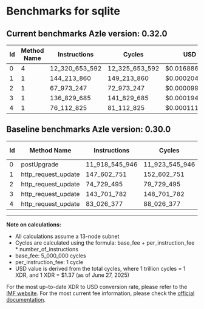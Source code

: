 # Benchmarks for sqlite

## Current benchmarks Azle version: 0.32.0
| Id | Method Name | Instructions | Cycles | USD | USD/Million Calls | Change |
|-----------|-------------|------------|--------|-----|--------------|-------|
| 0 | 4 | 12_320_653_592 | 12_325_653_592 | $0.0168861454 | $16_886.14 | <font color="red">+402_107_646</font> |
| 1 | 1 | 144_213_860 | 149_213_860 | $0.0002044230 | $204.42 | <font color="green">-3_388_891</font> |
| 2 | 1 | 67_973_247 | 72_973_247 | $0.0000999733 | $99.97 | <font color="green">-6_756_248</font> |
| 3 | 1 | 136_829_685 | 141_829_685 | $0.0001943067 | $194.30 | <font color="green">-6_872_097</font> |
| 4 | 1 | 76_112_825 | 81_112_825 | $0.0001111246 | $111.12 | <font color="green">-6_913_552</font> |

## Baseline benchmarks Azle version: 0.30.0
| Id | Method Name | Instructions | Cycles | USD | USD/Million Calls |
|-----------|-------------|------------|--------|-----|--------------|
| 0 | postUpgrade | 11_918_545_946 | 11_923_545_946 | $0.0163352579 | $16_335.25 |
| 1 | http_request_update | 147_602_751 | 152_602_751 | $0.0002090658 | $209.06 |
| 2 | http_request_update | 74_729_495 | 79_729_495 | $0.0001092294 | $109.22 |
| 3 | http_request_update | 143_701_782 | 148_701_782 | $0.0002037214 | $203.72 |
| 4 | http_request_update | 83_026_377 | 88_026_377 | $0.0001205961 | $120.59 |



---

**Note on calculations:**
- All calculations assume a 13-node subnet
- Cycles are calculated using the formula: base_fee + per_instruction_fee \* number_of_instructions
- base_fee: 5_000_000 cycles
- per_instruction_fee: 1 cycle
- USD value is derived from the total cycles, where 1 trillion cycles = 1 XDR, and 1 XDR = $1.37 (as of June 27, 2025)

For the most up-to-date XDR to USD conversion rate, please refer to the [IMF website](https://www.imf.org/external/np/fin/data/rms_sdrv.aspx).
For the most current fee information, please check the [official documentation](https://internetcomputer.org/docs/references/cycles-cost-formulas).
